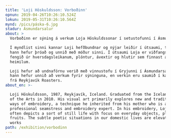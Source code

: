 ```yaml
---
title: 'Loji Höskuldsson: Vorboðinn'
opnun: 2019-04-26T10:26:10.524Z
lokun: 2019-05-31T10:26:10.564Z
mynd: /pics/páska-6.jpg
stadur: Ásmundarsalur
about: >
  Vorboðinn er sýning á verkum Loja Höskuldssonar í setustofunni í Ásmundarsal. 

  Í myndlist sinni kannar Loji hefðbundnar og nýjar leiðir í útsaumi, tækni sem
  hann hefur þróað og unnið með móður sinni. Í útsaumi Loja er viðfangsefnið
  fengið úr hversdagsleikanum, plöntur, ávextir og hlutir sem finnast á
  heimilum.

  Loji hefur að undnaförnu verið með vinnustofu í Gryjunni í Ásmundarsal þar sem
  hann hefur unnið að verkum fyrir sýninguna, en verkin eru saumið í kaffisekki
  frá Reykjavík Roasters.
about_en: >-

  Loji Höskuldsson, 1987, Reykjavík, Iceland. Graduated from the Iceland Academy
  of the Arts in 2010. His visual art primarily explores new and traditional
  ways of embroidery, a technique he inherited from his mother who is a
  professional seamstress and embroidery expert. In his embroidery, Loji most
  often depicts a sort of still life with focus on everyday objects, plants and
  fruits. The subtle poetic situations in our domestic lives are elevated in his
  works
path: /exhibition/vorbodinn
---
```


